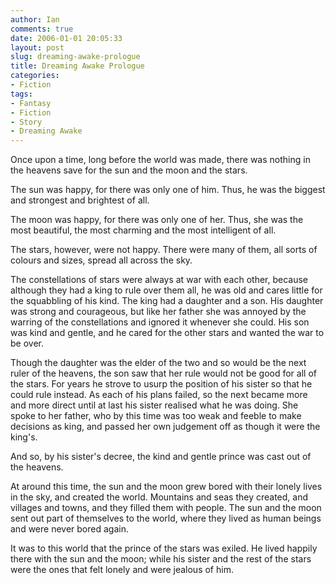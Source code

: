 ```yaml
---
author: Ian
comments: true
date: 2006-01-01 20:05:33
layout: post
slug: dreaming-awake-prologue
title: Dreaming Awake Prologue
categories:
- Fiction
tags:
- Fantasy
- Fiction
- Story
- Dreaming Awake
---
```


Once upon a time, long before the world was made, there was nothing in the heavens save for the sun and the moon and the stars.

The sun was happy, for there was only one of him.  Thus, he was the biggest and strongest and brightest of all.

The moon was happy, for there was only one of her.  Thus, she was the most beautiful, the most charming and the most intelligent of all.

The stars, however, were not happy.  There were many of them, all sorts of colours and sizes, spread all across the sky.

The constellations of stars were always at war with each other, because although they had a king to rule over them all, he was old and cares little for the squabbling of his kind.  The king had a daughter and a son.  His daughter was strong and courageous, but like her father she was annoyed by the warring of the constellations and ignored it whenever she could.  His son was kind and gentle, and he cared for the other stars and wanted the war to be over.

Though the daughter was the elder of the two and so would be the next ruler of the heavens, the son saw that her rule would not be good for all of the stars.  For years he strove to usurp the position of his sister so that he could rule instead.  As each of his plans failed, so the next became more and more direct until at last his sister realised what he was doing.  She spoke to her father, who by this time was too weak and feeble to make decisions as king, and passed her own judgement off as though it were the king's.

And so, by his sister's decree, the kind and gentle prince was cast out of the heavens.

At around this time, the sun and the moon grew bored with their lonely lives in the sky, and created the world.  Mountains and seas they created, and villages and towns, and they filled them with people.  The sun and the moon sent out part of themselves to the world, where they lived as human beings and were never bored again.

It was to this world that the prince of the stars was exiled.  He lived happily there with the sun and the moon; while his sister and the rest of the stars were the ones that felt lonely and were jealous of him.
